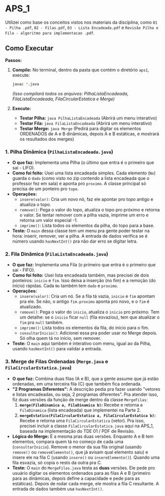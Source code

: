 # APS_1

Utilizei como base os conceitos vistos nos materiais da disciplina, como `01 - Pilha .pdf`, `02 - Filas.pdf`, `03 - Lista Encadeada.pdf` e `Revisão Pilha e Fila - algoritmo para implementacao .pdf`.

## Como Executar

**Passos:**

1.  **Compile:** No terminal, dentro da pasta que contém o diretório `aps1`, execute:

    ```bash
    javac *.java
    ```

    _(Isso compilará todos os arquivos: PilhaListaEncadeada, FilaListaEncadeada, FilaCircularEstatica e Merge)_

2.  **Execute:**
    - **Testar Pilha:** `java PilhaListaEncadeada` (Abrirá um menu interativo)
    - **Testar Fila:** `java FilaListaEncadeada` (Abrirá um menu interativo)
    - **Testar Merge:** `java Merge` (Pedirá para digitar os elementos ORDENADOS de A e B dinâmicas, depois A e B estáticas, e mostrará os resultados dos merges)

### 1. Pilha Dinâmica (`PilhaListaEncadeada.java`)

- **O que faz:** Implementa uma Pilha (o último que entra é o primeiro que sai - LIFO).
- **Como foi feito:** Usei uma lista encadeada simples. Cada elemento (`No`) guarda o `dado` (como visto no zip contendo a lista encadeada que o professor fez em sala) e aponta pro `proximo`. A classe principal só precisa de um ponteiro pro `topo`.
- **Operações:**
  - `insere(valor)`: Cria um novo nó, faz ele apontar pro topo antigo e atualiza o topo.
  - `remove()`: Pega o valor do topo, atualiza o topo pro próximo e retorna o valor. Se tentar remover com a pilha vazia, imprime um erro e retorna um valor especial -1.
  - `imprime()`: Lista todos os elementos da pilha, do topo para a base.
- **Teste:** O `main` dessa classe tem um menu pra gente poder testar na hora: inserir, remover, ver a pilha. A entrada de dados verifica se é número usando `hasNextInt()` pra não dar erro se digitar letra.

### 2. Fila Dinâmica (`FilaListaEncadeada.java`)

- **O que faz:** Implementa uma Fila (o primeiro que entra é o primeiro que sai - FIFO).
- **Como foi feito:** Usei lista encadeada também, mas precisei de dois ponteiros: `inicio` e `fim`. Isso deixa a inserção (no fim) e a remoção (do início) rápidas. Cada `No` também tem `dado` e `proximo`.
- **Operações:**
  - `insere(valor)`: Cria um nó. Se a fila tá vazia, `inicio` e `fim` apontam pra ele. Se não, o antigo `fim.proximo` aponta pro novo, e o `fim` é atualizado.
  - `remove()`: Pega o valor do `inicio`, atualiza o `inicio` pro próximo. Tem um detalhe: se o `inicio` ficar `null` (fila esvaziou), tem que atualizar o `fim` pra `null` também.
  - `imprime()`: Lista todos os elementos da fila, do início para o fim.
  - `consultarInicio()`: Adicionei essa pra poder usar no Merge depois. Só olha quem tá no início, sem remover.
- **Teste:** O `main` aqui também é interativo com menu, igual ao da Pilha, usando `hasNextInt()` para validar a entrada.

### 3. Merge de Filas Ordenadas (`Merge.java` e `FilaCircularEstatica.java`)

- **O que faz:** Combina duas filas (A e B), que a gente assume que já estão ordenadas, em uma terceira fila (C) que também fica ordenada.
- **"2 Programas Diferentes":** A descrição pedia pra fazer usando "vetores e listas encadeadas, ou seja, 2 programas diferentes". Pra atender isso, fiz duas versões da função de merge dentro da classe `MergeFilas`:
  1.  **`merge(FilaDinamica a, FilaDinamica b)`:** Recebe e retorna a `FilaDinamica` (lista encadeada) que implementei na Parte 2.
  2.  **`mergeEstatico(FilaCircularEstatica a, FilaCircularEstatica b)`:** Recebe e retorna uma `FilaCircularEstatica` (vetor). Pra isso, precisei incluir a classe `FilaCircularEstatica.java` aqui na APS_1, baseada na implementação do TDE 01 / PDF de Revisão.
- **Lógica do Merge:** É a mesma pras duas versões. Enquanto A e B tem elementos, compara quem tá no começo de cada uma (`consultarInicio`). Remove o menor da sua fila original (usando `remove()` ou `removeElemento()`, que já avisam qual elemento saiu) e insere ele na fila C (usando `insere()` ou `insereElemento()`). Quando uma fila esvazia, só copia o resto da outra pra C.
- **Teste:** O `main` do `MergeFilas.java` testa as **duas** versões. Ele pede pro usuário digitar os elementos ordenados para as filas A e B (primeiro para as dinâmicas, depois define a capacidade e pede para as estáticas). Depois de rodar cada merge, ele mostra a fila C resultante. A entrada de dados também usa `hasNextInt()`.
